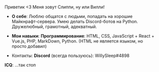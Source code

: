 Приветик <3
Меня зовут Слиппи, ну или Вилли!

- **О себе**:
Люблю общатся с людьми, попадать на хорошие Майкнрафт-сервера. Умею делать Discord-ботов на Python. Дружелюбный, грамотный, адекватный.


- **Мои навыки**:
**Программирование**: HTML, CSS, JavaScript + React + Vue.js, PHP, MarkDown, Python. (HTML не является языком, но просто добавил)


- Контакты:
**Discord** (всегда пользуюсь): WillySleep#4898

**ICQ**: ...так стоп

